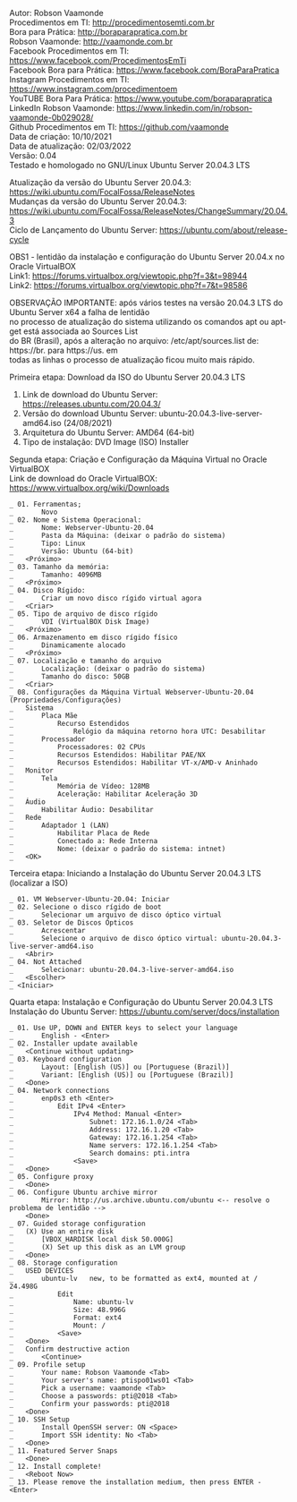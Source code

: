 Autor: Robson Vaamonde<br>
Procedimentos em TI: http://procedimentosemti.com.br<br>
Bora para Prática: http://boraparapratica.com.br<br>
Robson Vaamonde: http://vaamonde.com.br<br>
Facebook Procedimentos em TI: https://www.facebook.com/ProcedimentosEmTi<br>
Facebook Bora para Prática: https://www.facebook.com/BoraParaPratica<br>
Instagram Procedimentos em TI: https://www.instagram.com/procedimentoem<br>
YouTUBE Bora Para Prática: https://www.youtube.com/boraparapratica<br>
LinkedIn Robson Vaamonde: https://www.linkedin.com/in/robson-vaamonde-0b029028/<br>
Github Procedimentos em TI: https://github.com/vaamonde<br>
Data de criação: 10/10/2021<br>
Data de atualização: 02/03/2022<br>
Versão: 0.04<br>
Testado e homologado no GNU/Linux Ubuntu Server 20.04.3 LTS

Atualização da versão do Ubuntu Server 20.04.3: https://wiki.ubuntu.com/FocalFossa/ReleaseNotes<br>
Mudanças da versão do Ubuntu Server 20.04.3: https://wiki.ubuntu.com/FocalFossa/ReleaseNotes/ChangeSummary/20.04.3<br>
Ciclo de Lançamento do Ubuntu Server: https://ubuntu.com/about/release-cycle

OBS1 - lentidão da instalação e configuração do Ubuntu Server 20.04.x no Oracle VirtualBOX<br>
Link1: https://forums.virtualbox.org/viewtopic.php?f=3&t=98944<br>
Link2: https://forums.virtualbox.org/viewtopic.php?f=7&t=98586<br>

OBSERVAÇÃO IMPORTANTE: após vários testes na versão 20.04.3 LTS do Ubuntu Server x64 a falha de lentidão<br>
no processo de atualização do sistema utilizando os comandos apt ou apt-get está associada ao Sources List<br>
do BR (Brasil), após a alteração no arquivo: /etc/apt/sources.list de: https://br. para https://us. em <br>
todas as linhas o processo de atualização ficou muito mais rápido.

Primeira etapa: Download da ISO do Ubuntu Server 20.04.3 LTS

01. Link de download do Ubuntu Server: https://releases.ubuntu.com/20.04.3/
02. Versão do download Ubuntu Server: ubuntu-20.04.3-live-server-amd64.iso (24/08/2021)
03. Arquitetura do Ubuntu Server: AMD64 (64-bit)
04. Tipo de instalação: DVD Image (ISO) Installer

Segunda etapa: Criação e Configuração da Máquina Virtual no Oracle VirtualBOX<br>
Link de download do Oracle VirtualBOX: https://www.virtualbox.org/wiki/Downloads

	_ 01. Ferramentas;
	_		Novo
	_ 02. Nome e Sistema Operacional:
	_		Nome: Webserver-Ubuntu-20.04
	_		Pasta da Máquina: (deixar o padrão do sistema)
	_		Tipo: Linux
	_		Versão: Ubuntu (64-bit)
	_	<Próximo>
	_ 03. Tamanho da memória:
	_		Tamanho: 4096MB
	_	<Próximo>
	_ 04. Disco Rígido:
	_		Criar um novo disco rígido virtual agora
	_	<Criar>
	_ 05. Tipo de arquivo de disco rígido
	_		VDI (VirtualBOX Disk Image)
	_	<Próximo>
	_ 06. Armazenamento em disco rígido físico
	_		Dinamicamente alocado
	_	<Próximo>
	_ 07. Localização e tamanho do arquivo
	_		Localização: (deixar o padrão do sistema)
	_		Tamanho do disco: 50GB
	_	<Criar>
	_ 08. Configurações da Máquina Virtual Webserver-Ubuntu-20.04 (Propriedades/Configurações)
	_	Sistema
	_		Placa Mãe
	_			Recurso Estendidos
	_				Relógio da máquina retorno hora UTC: Desabilitar
	_		Processador
	_			Processadores: 02 CPUs
	_			Recursos Estendidos: Habilitar PAE/NX
	_ 			Recursos Estendidos: Habilitar VT-x/AMD-v Aninhado
	_	Monitor
	_		Tela
	_			Memória de Vídeo: 128MB
	_			Aceleração: Habilitar Aceleração 3D
	_	Áudio
	_		Habilitar Áudio: Desabilitar
	_	Rede
	_		Adaptador 1 (LAN)
	_			Habilitar Placa de Rede
	_			Conectado a: Rede Interna
	_			Nome: (deixar o padrão do sistema: intnet)
	_	<OK>

Terceira etapa: Iniciando a Instalação do Ubuntu Server 20.04.3 LTS (localizar a ISO)

	_ 01. VM Webserver-Ubuntu-20.04: Iniciar
	_ 02. Selecione o disco rígido de boot
	_ 		Selecionar um arquivo de disco óptico virtual
	_ 03. Seletor de Discos Ópticos
	_ 		Acrescentar
	_ 		Selecione o arquivo de disco óptico virtual: ubuntu-20.04.3-live-server-amd64.iso
	_ 	<Abrir>
	_ 04. Not Attached
	_ 		Selecionar: ubuntu-20.04.3-live-server-amd64.iso
	_ 	<Escolher>
	_ <Iniciar>

Quarta etapa: Instalação e Configuração do Ubuntu Server 20.04.3 LTS<br>
Instalação do Ubuntu Server: https://ubuntu.com/server/docs/installation

	_ 01. Use UP, DOWN and ENTER keys to select your language
	_ 		English - <Enter>
	_ 02. Installer update available
	_	<Continue without updating>
	_ 03. Keyboard configuration
	_ 		Layout: [English (US)] ou [Portuguese (Brazil)]
	_ 		Variant: [English (US)] ou [Portuguese (Brazil)]
	_ 	<Done>
	_ 04. Network connections
	_ 		enp0s3 eth <Enter>
	_ 			Edit IPv4 <Enter>
	_ 				IPv4 Method: Manual <Enter>
	_ 					Subnet: 172.16.1.0/24 <Tab>
	_ 					Address: 172.16.1.20 <Tab>
	_ 					Gateway: 172.16.1.254 <Tab>
	_ 					Name servers: 172.16.1.254 <Tab>
	_ 					Search domains: pti.intra
	_ 				<Save>
	_ 	<Done>
	_ 05. Configure proxy
	_	<Done>
	_ 06. Configure Ubuntu archive mirror
			Mirror: http://us.archive.ubuntu.com/ubuntu <-- resolve o problema de lentidão -->
		<Done>
	_ 07. Guided storage configuration
	_	(X) Use an entire disk
	_		[VBOX_HARDISK local disk 50.000G]
	_		(X) Set up this disk as an LVM group
	_	<Done>
	_ 08. Storage configuration
	_	USED DEVICES
	_		ubuntu-lv	new, to be formatted as ext4, mounted at /	24.498G 
	_			Edit
	_				Name: ubuntu-lv
	_				Size: 48.996G
	_				Format: ext4
	_				Mount: /
	_			<Save>
	_	<Done>
	_	Confirm destructive action
	_		<Continue>
	_ 09. Profile setup
	_ 		Your name: Robson Vaamonde <Tab>
	_ 		Your server's name: ptispo01ws01 <Tab>
	_ 		Pick a username: vaamonde <Tab>
	_ 		Choose a passwords: pti@2018 <Tab>
	_ 		Confirm your passwords: pti@2018
	_ 	<Done>
	_ 10. SSH Setup
	_ 		Install OpenSSH server: ON <Space>
	_ 		Import SSH identity: No <Tab>
	_ 	<Done>
	_ 11. Featured Server Snaps
	_	<Done>
	_ 12. Install complete!
	_	<Reboot Now>
	_ 13. Please remove the installation medium, then press ENTER - <Enter>